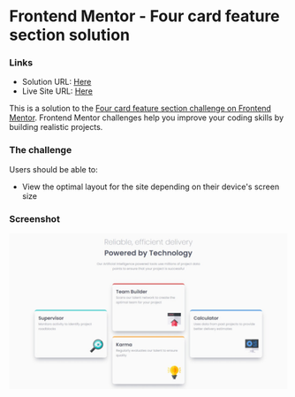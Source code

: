 # Frontend Mentor - Four card feature section solution

### Links

- Solution URL: [Here](https://www.frontendmentor.io/solutions/responsive-page-r1UJzy_Lq)
- Live Site URL: [Here](https://gabyeager.github.io/Front-End-Mentor-Challenges/Newbie/Four%20card%20feature%20section/)

This is a solution to the [Four card feature section challenge on Frontend Mentor](https://www.frontendmentor.io/challenges/four-card-feature-section-weK1eFYK). Frontend Mentor challenges help you improve your coding skills by building realistic projects. 


### The challenge

Users should be able to:

- View the optimal layout for the site depending on their device's screen size

### Screenshot

![](./design/screenshot.jpeg)

